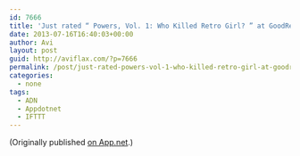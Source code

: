 ```yaml
---
id: 7666
title: 'Just rated “ Powers, Vol. 1: Who Killed Retro Girl? ” at GoodReads: http://www.goodreads.com/review/show/669417606 4 stars'
date: 2013-07-16T16:40:03+00:00
author: Avi
layout: post
guid: http://aviflax.com/?p=7666
permalink: /post/just-rated-powers-vol-1-who-killed-retro-girl-at-goodreads-httpwww-goodreads-comreviewshow669417606-4-stars/
categories:
  - none
tags:
  - ADN
  - Appdotnet
  - IFTTT
---
```

(Originally published [on App.net](http://alpha.app.net/aviflax/post/7741475).)